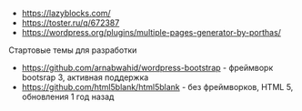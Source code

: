 * https://lazyblocks.com/
* https://toster.ru/q/672387
* https://wordpress.org/plugins/multiple-pages-generator-by-porthas/

Стартовые темы для разработки

* https://github.com/arnabwahid/wordpress-bootstrap - фреймворк bootsrap 3, активная поддержка
* https://github.com/html5blank/html5blank - без фреймворков, HTML 5, обновления 1 год назад
